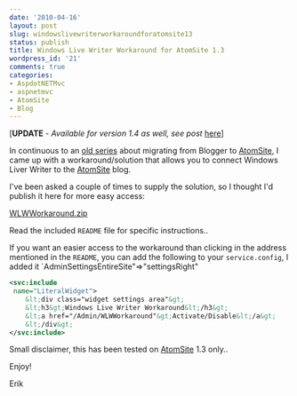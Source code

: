 ```yaml
---
date: '2010-04-16'
layout: post
slug: windowslivewriterworkaroundforatomsite13
status: publish
title: Windows Live Writer Workaround for AtomSite 1.3
wordpress_id: '21'
comments: true
categories:
- AspdotNETMvc
- aspnetmvc
- AtomSite
- Blog
---
```


[**UPDATE** - _Available for version 1.4 as well, see post_ [here](http://erikzaadi.com/blog/2010/05/16/WindowsLiveWriterWorkaroundForAtomSitePlugin14.xhtml)]

In continuous to an [old series](http://erikzaadi.com/blog/2009/12/06/BlogMigrationPart4ConnectingWindowsLiveWriterToTheAtomSiteBlog.xhtml) about migrating from Blogger to [AtomSite](http://atomsite.net), I came up with a workaround/solution that allows you to connect Windows Liver Writer to the [AtomSite](http://atomsite.net) blog.

I've been asked a couple of times to supply the solution, so I thought I'd publish it here for more easy access:

[WLWWorkaround.zip](http://demos.erikzaadi.com/atomsite/1.3/WLWWorkaround.zip)

Read the included `README` file for specific instructions..

If you want an easier access to the workaround than clicking in the address mentioned in the `README`, you can add the following to your `service.config`, I added it `AdminSettingsEntireSite"=>"settingsRight"

```xml
<svc:include
 name="LiteralWidget">  
    &lt;div class="widget settings area"&gt;  
    &lt;h3&gt;Windows Live Writer Workaround&lt;/h3&gt;  
    &lt;a href="/Admin/WLWWorkaround"&gt;Activate/Disable&lt;/a&gt;  
    &lt;/div&gt;  
</svc:include>  
```

Small disclaimer, this has been tested on [AtomSite](http://atomsite.net) 1.3 only..

Enjoy!

Erik
